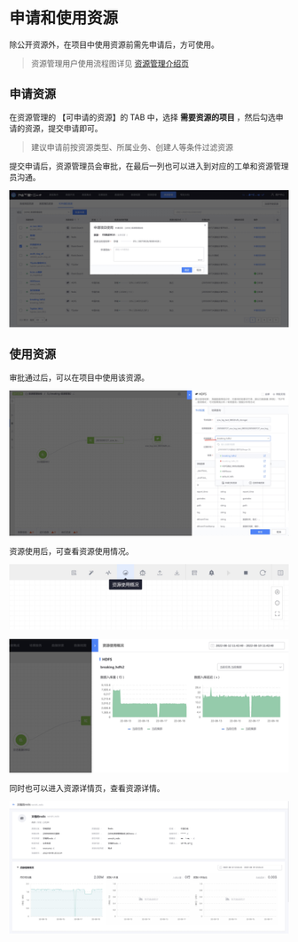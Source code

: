 # 申请和使用资源

除公开资源外，在项目中使用资源前需先申请后，方可使用。

> 资源管理用户使用流程图详见 [资源管理介绍页](./readme.md)

## 申请资源
在资源管理的 【可申请的资源】的 TAB 中，选择 **需要资源的项目** ，然后勾选申请的资源，提交申请即可。

> 建议申请前按资源类型、所属业务、创建人等条件过滤资源

提交申请后，资源管理员会审批，在最后一列也可以进入到对应的工单和资源管理员沟通。

![](media/16608805493858.jpg)


## 使用资源
审批通过后，可以在项目中使用该资源。

![](media/16608806358234.jpg)

资源使用后，可查看资源使用情况。

![](media/16608807245309.jpg)

![](media/16608807442690.jpg)

同时也可以进入资源详情页，查看资源详情。

![](media/16608819442213.jpg)
